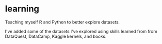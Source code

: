 # learning

Teaching myself R and Python to better explore datasets.

I've added some of the datasets I've explored using skills learned from from DataQuest, DataCamp, Kaggle kernels, and books. 
